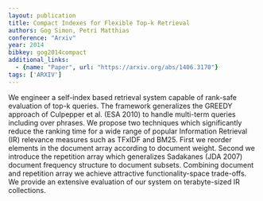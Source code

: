 ```yaml
---
layout: publication
title: Compact Indexes for Flexible Top-k Retrieval
authors: Gog Simon, Petri Matthias
conference: "Arxiv"
year: 2014
bibkey: gog2014compact
additional_links:
  - {name: "Paper", url: "https://arxiv.org/abs/1406.3170"}
tags: ['ARXIV']
---
```

We engineer a self-index based retrieval system capable of rank-safe evaluation of top-k queries. The framework generalizes the GREEDY approach of Culpepper et al. (ESA 2010) to handle multi-term queries including over phrases. We propose two techniques which significantly reduce the ranking time for a wide range of popular Information Retrieval (IR) relevance measures such as TFxIDF and BM25. First we reorder elements in the document array according to document weight. Second we introduce the repetition array which generalizes Sadakanes (JDA 2007) document frequency structure to document subsets. Combining document and repetition array we achieve attractive functionality-space trade-offs. We provide an extensive evaluation of our system on terabyte-sized IR collections.
